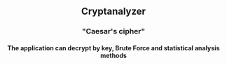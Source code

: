 <h2 align="center">Cryptanalyzer</h2>
<h3 align="center">"Caesar's cipher"</h2>
<h4 align="center">The application can decrypt by key, Brute Force and statistical analysis methods</h4>
